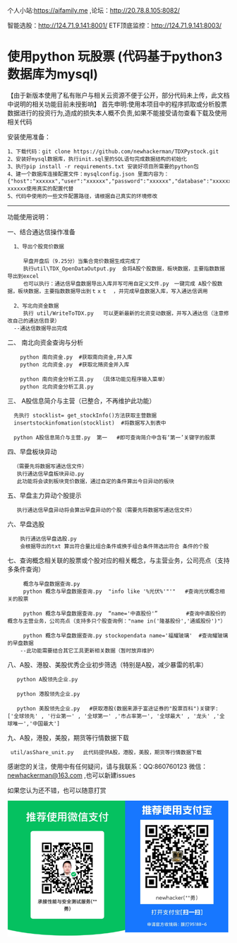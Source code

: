  个人小站:https://aifamily.me ,论坛：http://20.78.8.105:8082/ 
 
 智能选股：http://124.71.9.141:8001/  ETF顶底监控：http://124.71.9.141:8003/
 
# 使用python 玩股票  (代码基于python3 数据库为mysql) 
【由于新版本使用了私有账户与相关云资源不便于公开，部分代码未上传，此文档中说明的相关功能目前未授影响】
首先申明:使用本项目中的程序抓取或分析股票数据进行的投资行为,造成的损失本人概不负责,如果不能接受请勿查看下载及使用相关代码


安装使用准备：
     
    1、下载代码：git clone https://github.com/newhackerman/TDXPystock.git
    2、安装好mysql数据库，执行init.sql里的SQL语句完成数据结构的初始化
    3、执行pip install -r requirements.txt 安装好项目所需要的python包
    4、建一个数据库连接配置文件：mysqlconfig.json 里面内容为：{"host":"xxxxxx","user":"xxxxxx","password":"xxxxxx","database":"xxxxxx","tushare":"xxxxxx"}  xxxxxx使用真实的配置代替
    5、代码中使用的一些文件配置路径，请根据自己真实的环境修改
        
---------
功能使用说明：

一、结合通达信操作准备
      
      1、导出个股竞价数据  
         
         早盘开盘后（9.25分）当集合竞价数据生成完成了    
         执行util\TDX_OpenDataOutput.py  会将A股个股数据，板块数据，主要指数数据导出到excel
         也可以执行：通达信早盘数据导出入库并写可用自定义文件.py　一键完成 A股个股数据，板块数据，主要指数数据导出到ｔｘｔ  ，并完成早盘数据入库，写入通达信调用
              
      2、写北向资金数据
         执行 util/WriteToTDX.py   可以更新最新的北资变动数据，并写入通达信（注意修改自己的通达信目录）
      --通达信数据导出完成

二、 南北向资金查询与分析
        
        python 南向资金.py  #获取南向资金,并入库
        python 北向资金.py  #获取北赂资金并入库
        
        python 南向资金分析工具.py  （具体功能见程序输入菜单）
        python 北向资金分析工具.py 


三、 A股信息简介与主营（已整合，不再维护此功能）
      
      先执行 stocklist= get_stockInfo()方法获取主营数据
      insertstockinfomation(stocklist)  #将数据写入到表中 
      
      python A股信息简介与主营.py  第一   #即可查询简介中含有‘第一’关键字的股票 
      
四、早盘板块异动
       
      （需要先将数据写通达信文件）
       执行通达信早盘板块异动.py
       此功能将会读到板块竞价数据，通过自定的条件算出今日异动的板块
       
       
五、早盘主力异动个股提示
       
       执行通达信早盘异动将会算出早盘异动的个股（需要先将数据写通达信文件）
       
六、早盘选股

        执行通达信早盘选股.py 
        会根据导出的txt 算出符合量比组合条件或换手组合条件筛选出符合 条件的个股 

七、查询概念相关联的股票或个股对应的相关概念，与主营业务，公司亮点（支持多条件查询）
   
         概念与早盘数据查询.py 
         python 概念与早盘数据查询.py  "info like '%光伏%'"'"   #查询光伏概念相关的股票
         
         python 概念与早盘数据查询.py  “name='中直股份'”         #查询中直股份的概念与主营业务，公司亮点（支持多只个股查询例："name in('隆基股份','通威股份')"）

         python 概念与早盘数据查询.py stockopendata name='福耀玻璃'  #查询耀玻璃 的早盘数据
        --此功能需要结合其它工具更新相关数据（暂时放弃维护）
        
八、A股、港股、美股优秀企业初步筛选（特别是A股，减少暴雷的机率）
       
       python A股领先企业.py
       
       python 港股领先企业.py
       
       python 美股领先企业.py   #获取港股(数据来源于富途证券的"股票百科")关键字:['全球领先' , '行业第一' , '全球第一' ,'市占率第一', '全球最大' , '龙头' ,'全球唯一','中国最大']
        
  九、A股，港股，美股，期货等行情数据下载
     
     util/asShare_unit.py   此代码提供A股，港股，美股，期货等行情数据下载
 

        
感谢您的关注，使用中有任何疑问，请与我联系：QQ:860760123  微信：newhackerman@163.com ,也可以新建issues                         

如果您认为还不错，也可以随意打赏

![打赏码](https://github.com/newhackerman/TDXPystock/blob/master/pics/%E5%BE%AE%E4%BF%A1%E4%B8%8E%E6%94%AF%E4%BB%98%E5%AE%9D.png)

